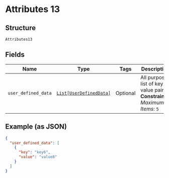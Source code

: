 
# Attributes 13

## Structure

`Attributes13`

## Fields

| Name | Type | Tags | Description |
|  --- | --- | --- | --- |
| `user_defined_data` | [`List[UserDefinedData]`](../../doc/models/user-defined-data.md) | Optional | All purpose list of key-value pairs.<br>**Constraints**: *Maximum Items*: `5` |

## Example (as JSON)

```json
{
  "user_defined_data": [
    {
      "key": "key6",
      "value": "value8"
    }
  ]
}
```

